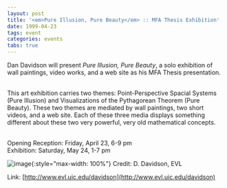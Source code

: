 ```yaml
---
layout: post
title: '<em>Pure Illusion, Pure Beauty</em> :: MFA Thesis Exhibition'
date: 1999-04-23
tags: event
categories: events
tabs: true
---
```


Dan Davidson will present <em>Pure Illusion, Pure Beauty</em>, a solo exhibition of wall paintings, video works, and a web site as his MFA Thesis presentation.<br><br>

This art exhibition carries two themes: Point-Perspective Spacial Systems (Pure Illusion) and Visualizations of the Pythagorean Theorem (Pure Beauty). These two themes are mediated by wall paintings, two short videos, and a web site. Each of these three media displays something different about these two very powerful, very old mathematical concepts.<br><br>

Opening Reception: Friday, April 23, 6-9 pm<br>
Exhibition: Saturday, May 24, 1-7 pm 


![image](https://www.evl.uic.edu/output/originals/ddthesis.jpg-srcw.jpg){:style="max-width: 100%"}
Credit: D. Davidson, EVL


Link: [http://www.evl.uic.edu/davidson](http://www.evl.uic.edu/davidson)
